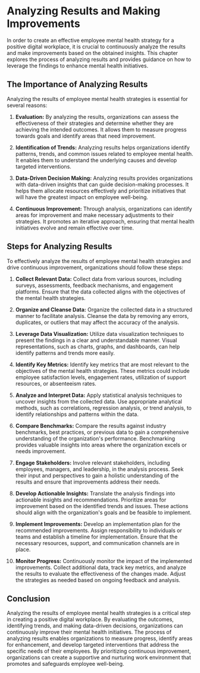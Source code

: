 Analyzing Results and Making Improvements
====================================================

In order to create an effective employee mental health strategy for a positive digital workplace, it is crucial to continuously analyze the results and make improvements based on the obtained insights. This chapter explores the process of analyzing results and provides guidance on how to leverage the findings to enhance mental health initiatives.

The Importance of Analyzing Results
-----------------------------------

Analyzing the results of employee mental health strategies is essential for several reasons:

1. **Evaluation:** By analyzing the results, organizations can assess the effectiveness of their strategies and determine whether they are achieving the intended outcomes. It allows them to measure progress towards goals and identify areas that need improvement.

2. **Identification of Trends:** Analyzing results helps organizations identify patterns, trends, and common issues related to employee mental health. It enables them to understand the underlying causes and develop targeted interventions.

3. **Data-Driven Decision Making:** Analyzing results provides organizations with data-driven insights that can guide decision-making processes. It helps them allocate resources effectively and prioritize initiatives that will have the greatest impact on employee well-being.

4. **Continuous Improvement:** Through analysis, organizations can identify areas for improvement and make necessary adjustments to their strategies. It promotes an iterative approach, ensuring that mental health initiatives evolve and remain effective over time.

Steps for Analyzing Results
---------------------------

To effectively analyze the results of employee mental health strategies and drive continuous improvement, organizations should follow these steps:

1. **Collect Relevant Data:** Collect data from various sources, including surveys, assessments, feedback mechanisms, and engagement platforms. Ensure that the data collected aligns with the objectives of the mental health strategies.

2. **Organize and Cleanse Data:** Organize the collected data in a structured manner to facilitate analysis. Cleanse the data by removing any errors, duplicates, or outliers that may affect the accuracy of the analysis.

3. **Leverage Data Visualization:** Utilize data visualization techniques to present the findings in a clear and understandable manner. Visual representations, such as charts, graphs, and dashboards, can help identify patterns and trends more easily.

4. **Identify Key Metrics:** Identify key metrics that are most relevant to the objectives of the mental health strategies. These metrics could include employee satisfaction levels, engagement rates, utilization of support resources, or absenteeism rates.

5. **Analyze and Interpret Data:** Apply statistical analysis techniques to uncover insights from the collected data. Use appropriate analytical methods, such as correlations, regression analysis, or trend analysis, to identify relationships and patterns within the data.

6. **Compare Benchmarks:** Compare the results against industry benchmarks, best practices, or previous data to gain a comprehensive understanding of the organization's performance. Benchmarking provides valuable insights into areas where the organization excels or needs improvement.

7. **Engage Stakeholders:** Involve relevant stakeholders, including employees, managers, and leadership, in the analysis process. Seek their input and perspectives to gain a holistic understanding of the results and ensure that improvements address their needs.

8. **Develop Actionable Insights:** Translate the analysis findings into actionable insights and recommendations. Prioritize areas for improvement based on the identified trends and issues. These actions should align with the organization's goals and be feasible to implement.

9. **Implement Improvements:** Develop an implementation plan for the recommended improvements. Assign responsibility to individuals or teams and establish a timeline for implementation. Ensure that the necessary resources, support, and communication channels are in place.

10. **Monitor Progress:** Continuously monitor the impact of the implemented improvements. Collect additional data, track key metrics, and analyze the results to evaluate the effectiveness of the changes made. Adjust the strategies as needed based on ongoing feedback and analysis.

Conclusion
----------

Analyzing the results of employee mental health strategies is a critical step in creating a positive digital workplace. By evaluating the outcomes, identifying trends, and making data-driven decisions, organizations can continuously improve their mental health initiatives. The process of analyzing results enables organizations to measure progress, identify areas for enhancement, and develop targeted interventions that address the specific needs of their employees. By prioritizing continuous improvement, organizations can create a supportive and nurturing work environment that promotes and safeguards employee well-being.
